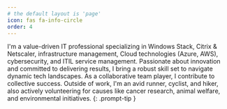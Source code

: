 ```yaml
---
# the default layout is 'page'
icon: fas fa-info-circle
order: 4
---
```


I'm a value-driven IT professional specializing in Windows Stack, Citrix & Netscaler, infrastructure management, Cloud technologies (Azure, AWS), cybersecurity, and ITIL service management. Passionate about innovation and committed to delivering results, I bring a robust skill set to navigate dynamic tech landscapes. As a collaborative team player, I contribute to collective success. Outside of work, I'm an avid runner, cyclist, and hiker, also actively volunteering for causes like cancer research, animal welfare, and environmental initiatives.
{: .prompt-tip }
